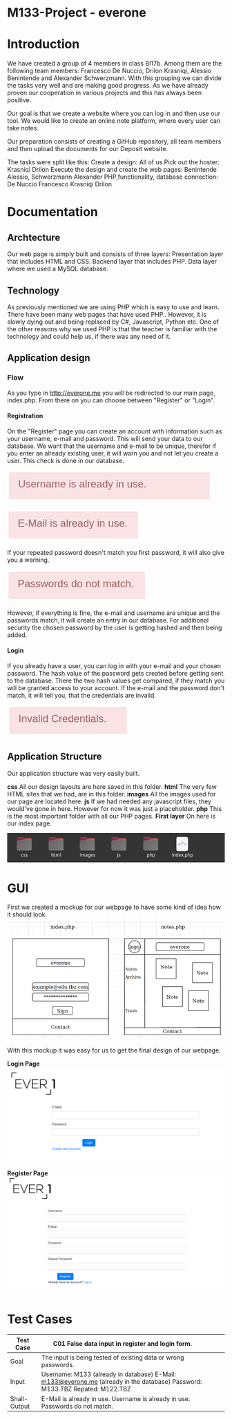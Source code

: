 # M133-Project - everone

# Introduction

We have created a group of 4 members in class BI17b. Among them are the following team members: 
Francesco De Nuccio, Drilon Krasniqi, Alessio Benintende and Alexander Schwerzmann. 
With this grouping we can divide the tasks very well and are making good progress. 
As we have already proven our cooperation in various projects and this has always been positive.

Our goal is that we create a website where you can log in and
then use our tool. We would like to create an online note platform, where
every user can take notes.

Our preparation consists of creating a GitHub repository, all
team members and then upload the documents for our
Deposit website.

The tasks were split like this:
Create a design: All of us
Pick out the hoster: Krasniqi Drilon
Execute the design and create the web pages: Benintende Alessio, Schwerzmann Alexander
PHP,functionality, database connection: De Nuccio Francesco Krasniqi Drilon

# Documentation
## Archtecture
Our web page is simply built and consists of three layers:
Presentation layer that includes HTML and CSS.
Backend layer that includes PHP.
Data layer where we used a MySQL database.

## Technology
As previously mentioned we are using PHP which is easy to use and learn.
There have been many web pages that have used PHP.. However, it is slowly dying out and being replaced by C#, Javascript, Python etc.
One of the other reasons why we used PHP is that the teacher is familiar with the technology and could help us, if there was any need of it.

## Application design
### Flow
As you type in http://everone.me you will be redirected to our main page, index.php.
From there on you can choose between "Register" or "Login".
#### Registration
On the "Register" page you can create an account with information such as your username, e-mail and password. This will send your data to our database.
We want that the username and e-mail to be unique, therefor if you enter an already existing user, it will warn you and not let you create a user. This check is done in our database.

![alt text](https://github.com/fdenuccio/M133-everone/blob/master/images/username_already_in_use.png "Username is already in use")

![alt text](https://github.com/fdenuccio/M133-everone/blob/master/images/email_already_in_use.png "E-Mail is already in use")

If your repeated password doesn't match you first password, it will also give you a warning. 

![alt text](https://github.com/fdenuccio/M133-everone/blob/master/images/password_dont_match.png "Passwords do not match")

However, if everything is fine, the e-mail and username are unique and the passwords match, it will create an entry in our database. For additional security the chosen password by the user is  getting hashed and then being added.

#### Login
If you already have a user, you can log in with your e-mail and your chosen password.
The hash value of the password gets created before getting sent to the database. There the two hash values get compared, if they match you will be granted access to your account.
If the e-mail and the password don't match, it will tell you, that the credentials are invalid.

![alt text](https://github.com/fdenuccio/M133-everone/blob/master/images/invalid_credentials.png "Invalid credentials")

## Application Structure
Our application structure was very easily built. 

**css** All our design layouts are here saved in this folder.
**html** The very few HTML sites that we had, are in this folder.
**images** All the images used for our page are located here.
**js** If we had needed any javascript files, they would've gone in here. However for now it was just a placeholder.
**php** This is the most important folder with all our PHP pages.
**First layer** On here is our index page.

![alt text](https://github.com/fdenuccio/M133-everone/blob/master/images/application_structure.png "Application Structre")

# GUI

First we created a mockup for our webpage to have some kind of idea how it should look.
![alt text](https://github.com/fdenuccio/M133-everone/blob/master/images/mockup.png "Mockup Everone")

With this mockup it was easy for us to get the final design of our webpage. 

**Login Page**
![alt text](https://github.com/fdenuccio/M133-everone/blob/master/images/login.png "Login Page")

**Register Page**
![alt text](https://github.com/fdenuccio/M133-everone/blob/master/images/register.png "Register Page")

# Test Cases

| Test Case    | C01 False data input in register and login form.                                                                              |   |   |   |
|--------------|-------------------------------------------------------------------------------------------------------------------------------|---|---|---|
| Goal         | The input is being tested of existing data or wrong passwords.                                                                |   |   |   |
| Input        | Username: M133 (already in database)  E-Mail: m133@everone.me (already in the database)  Password: M133.TBZ Repated: M122.TBZ |   |   |   |
| Shall-Output | E-Mail is already in use. Username is already in use. Passwords do not match.                                                 |   |   |   |


